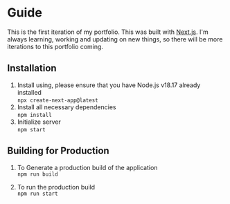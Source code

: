 # Guide

This is the first iteration of my portfolio. This was built with [Next.js](https://nextjs.org/). I'm always learning, working and updating on new things, so there will be more iterations to this portfolio coming.

## Installation

1. Install using, please ensure that you have Node.js v18.17 already installed  
   `npx create-next-app@latest`
2. Install all necessary dependencies  
   `npm install`
3. Initialize server  
   `npm start`

## Building for Production

1. To Generate a production build of the application  
`npm run build`

2. To run the production build  
`npm run start`

